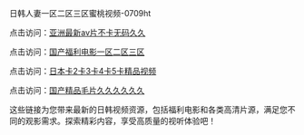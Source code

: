 日韩人妻一区二区三区蜜桃视频-0709ht

点击访问：<a href="https://heiliaozj3tjd.pages.dev">亚洲最新av片不卡无码久久</a>

点击访问：<a href="https://heiliaoe8ajia.pages.dev">国产福利电影一区二区三区</a>

点击访问：<a href="https://heiliaoxqkkct.pages.dev">日本卡2卡3卡4卡5卡精品视频</a>

点击访问：<a href="https://heiliaoxwd5i8.pages.dev">国产精品毛片久久久久久久</a>

这些链接为您带来最新的日韩视频资源，包括福利电影和各类高清片源，满足您不同的观影需求。探索精彩内容，享受高质量的视听体验吧！


<span style="display:none;">[Canonical link](）</span>
